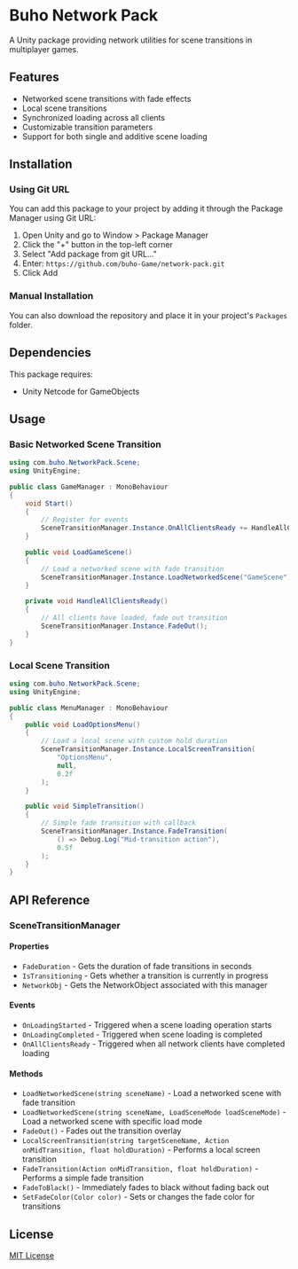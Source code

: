 # Buho Network Pack

A Unity package providing network utilities for scene transitions in multiplayer games.

## Features

- Networked scene transitions with fade effects
- Local scene transitions
- Synchronized loading across all clients
- Customizable transition parameters
- Support for both single and additive scene loading

## Installation

### Using Git URL

You can add this package to your project by adding it through the Package Manager using Git URL:

1. Open Unity and go to Window > Package Manager
2. Click the "+" button in the top-left corner
3. Select "Add package from git URL..."
4. Enter: `https://github.com/buho-Game/network-pack.git`
5. Click Add

### Manual Installation

You can also download the repository and place it in your project's `Packages` folder.

## Dependencies

This package requires:

- Unity Netcode for GameObjects

## Usage

### Basic Networked Scene Transition

```csharp
using com.buho.NetworkPack.Scene;
using UnityEngine;

public class GameManager : MonoBehaviour
{
    void Start()
    {
        // Register for events
        SceneTransitionManager.Instance.OnAllClientsReady += HandleAllClientsReady;
    }

    public void LoadGameScene()
    {
        // Load a networked scene with fade transition
        SceneTransitionManager.Instance.LoadNetworkedScene("GameScene");
    }

    private void HandleAllClientsReady()
    {
        // All clients have loaded, fade out transition
        SceneTransitionManager.Instance.FadeOut();
    }
}
```

### Local Scene Transition

```csharp
using com.buho.NetworkPack.Scene;
using UnityEngine;

public class MenuManager : MonoBehaviour
{
    public void LoadOptionsMenu()
    {
        // Load a local scene with custom hold duration
        SceneTransitionManager.Instance.LocalScreenTransition(
            "OptionsMenu",
            null,
            0.2f
        );
    }

    public void SimpleTransition()
    {
        // Simple fade transition with callback
        SceneTransitionManager.Instance.FadeTransition(
            () => Debug.Log("Mid-transition action"),
            0.5f
        );
    }
}
```

## API Reference

### SceneTransitionManager

#### Properties

- `FadeDuration` - Gets the duration of fade transitions in seconds
- `IsTransitioning` - Gets whether a transition is currently in progress
- `NetworkObj` - Gets the NetworkObject associated with this manager

#### Events

- `OnLoadingStarted` - Triggered when a scene loading operation starts
- `OnLoadingCompleted` - Triggered when scene loading is completed
- `OnAllClientsReady` - Triggered when all network clients have completed loading

#### Methods

- `LoadNetworkedScene(string sceneName)` - Load a networked scene with fade transition
- `LoadNetworkedScene(string sceneName, LoadSceneMode loadSceneMode)` - Load a networked scene with specific load mode
- `FadeOut()` - Fades out the transition overlay
- `LocalScreenTransition(string targetSceneName, Action onMidTransition, float holdDuration)` - Performs a local screen transition
- `FadeTransition(Action onMidTransition, float holdDuration)` - Performs a simple fade transition
- `FadeToBlack()` - Immediately fades to black without fading back out
- `SetFadeColor(Color color)` - Sets or changes the fade color for transitions

## License

[MIT License](LICENSE)
